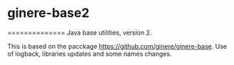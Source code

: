 # ginere-base2
==============
Java base utilities, version 2.

This is based on the pacckage https://github.com/ginere/ginere-base.
Use of logback, libraries updates and some names changes.
